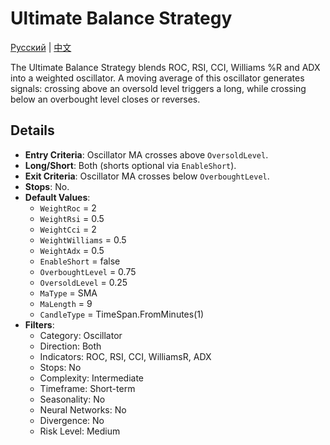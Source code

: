 # Ultimate Balance Strategy
[Русский](README_ru.md) | [中文](README_cn.md)

The Ultimate Balance Strategy blends ROC, RSI, CCI, Williams %R and ADX into a weighted oscillator. A moving average of this oscillator generates signals: crossing above an oversold level triggers a long, while crossing below an overbought level closes or reverses.

## Details

- **Entry Criteria**: Oscillator MA crosses above `OversoldLevel`.
- **Long/Short**: Both (shorts optional via `EnableShort`).
- **Exit Criteria**: Oscillator MA crosses below `OverboughtLevel`.
- **Stops**: No.
- **Default Values**:
  - `WeightRoc` = 2
  - `WeightRsi` = 0.5
  - `WeightCci` = 2
  - `WeightWilliams` = 0.5
  - `WeightAdx` = 0.5
  - `EnableShort` = false
  - `OverboughtLevel` = 0.75
  - `OversoldLevel` = 0.25
  - `MaType` = SMA
  - `MaLength` = 9
  - `CandleType` = TimeSpan.FromMinutes(1)
- **Filters**:
  - Category: Oscillator
  - Direction: Both
  - Indicators: ROC, RSI, CCI, WilliamsR, ADX
  - Stops: No
  - Complexity: Intermediate
  - Timeframe: Short-term
  - Seasonality: No
  - Neural Networks: No
  - Divergence: No
  - Risk Level: Medium
